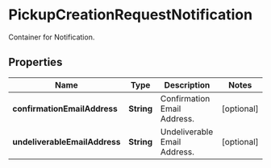 

# PickupCreationRequestNotification

Container for Notification.

## Properties

| Name | Type | Description | Notes |
|------------ | ------------- | ------------- | -------------|
|**confirmationEmailAddress** | **String** | Confirmation Email Address. |  [optional] |
|**undeliverableEmailAddress** | **String** | Undeliverable Email Address. |  [optional] |



